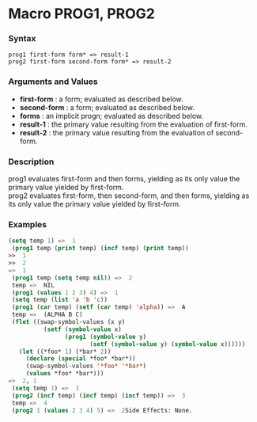 <!-- Generated on 05/10/2020 by https://github.com/anto2oo/clhs-evolved -->

# Macro PROG1, PROG2

### Syntax
`prog1 first-form form* => result-1`  
`prog2 first-form second-form form* => result-2`  


### Arguments and Values
- **first-form** : a form; evaluated as described below.   
- **second-form** : a form; evaluated as described below.   
- **forms** : an implicit progn; evaluated as described below.   
- **result-1** : the primary value resulting from the evaluation of first-form.   
- **result-2** : the primary value resulting from the evaluation of second-form.   


### Description
prog1 evaluates first-form and then forms, yielding as its only value the primary value yielded by first-form.  
prog2 evaluates first-form, then second-form, and then forms, yielding as its only value the primary value yielded by first-form.



### Examples
```lisp 
(setq temp 1) =>  1
 (prog1 temp (print temp) (incf temp) (print temp))
>>  1
>>  2
=>  1
 (prog1 temp (setq temp nil)) =>  2
 temp =>  NIL
 (prog1 (values 1 2 3) 4) =>  1 
 (setq temp (list 'a 'b 'c))
 (prog1 (car temp) (setf (car temp) 'alpha)) =>  A
 temp =>  (ALPHA B C)
 (flet ((swap-symbol-values (x y)
          (setf (symbol-value x) 
                (prog1 (symbol-value y)
                       (setf (symbol-value y) (symbol-value x))))))
   (let ((*foo* 1) (*bar* 2))
     (declare (special *foo* *bar*))
     (swap-symbol-values '*foo* '*bar*)
     (values *foo* *bar*)))
=>  2, 1
 (setq temp 1) =>  1
 (prog2 (incf temp) (incf temp) (incf temp)) =>  3
 temp =>  4
 (prog2 1 (values 2 3 4) 5) =>  2Side Effects: None.
```
